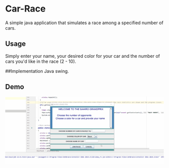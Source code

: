 # Car-Race
A simple java application that simulates a race among a specified number of cars.

## Usage
Simply enter your name, your desired color for your car and the number of cars you'd like in the race (2 - 10).

##Implementation
Java swing.

## Demo
![car-Race-Demo](demo.gif)
